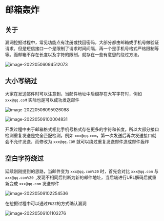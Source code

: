 # 邮箱轰炸

## 关于

漏洞挖掘过程中，常见功能点有注册或找回密码，大部分都由邮箱或手机号做验证请求，但是短信接口一个是限制了请求时间间隔，再一个是手机号格式严格限制等等。而邮箱不存在长度以及字符的限制，就存在一些有意思的绕过方法。

![image-20220506094512073](https://security-1310978225.cos.ap-beijing.myqcloud.com/public/img/image-20220506094512073.png)

## 大小写绕过

大家在发送邮件时可以注意到，当邮件地址中后缀存在大写字符时，例如 `xxx@qq.coM` 实际也是可以成功发送邮件

![image-20220506095926088](https://security-1310978225.cos.ap-beijing.myqcloud.com/public/img/image-20220506095926088.png)

![image-20220506100004831](https://security-1310978225.cos.ap-beijing.myqcloud.com/public/img/image-20220506100004831.png)

开发过程中由于邮箱格式相比手机号格式存在更多的字符和长度，所以大部分接口检测重复发送是完全匹配检测，例如 `xxx@qq.com`，第一次发送后再次发送接口就会不允许发送，而修改为 `xxx@qq.COM` 就可以绕过重复发送邮件造成邮件轰炸

## 空白字符绕过

延续刚刚提到的思路，当邮件变为 `xxx@qq.com%20` 时，首先会对比 `xxx@qq.com` 与 `xxx@qq.com%20 `,发现不相同后判断为新的邮件地址，当后端进行URL解码后就重新变成 `xxx@qq.com` 发送邮件

![image-20220506102254536](https://security-1310978225.cos.ap-beijing.myqcloud.com/public/img/image-20220506102254536.png)

在挖掘过程中可以通过`FUZZ`的方式确认漏洞

![image-20220506101103276](https://security-1310978225.cos.ap-beijing.myqcloud.com/public/img/image-20220506101103276.png)